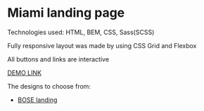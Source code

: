 # Miami landing page

Technologies used: HTML, BEM, CSS, Sass(SCSS)

Fully responsive layout was made by using CSS Grid and Flexbox

All buttons and links are interactive

[DEMO LINK](https://SergeyPistelev.github.io/layout_miami/)

The designs to choose from:
- [BOSE landing](https://www.figma.com/file/OMjQNb3hg1LKMV4OwyQ3Ao/BOSE?node-id=0%3A1)
